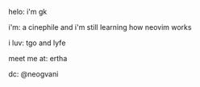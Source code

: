 helo: i'm gk

i'm: a cinephile and i'm still learning how neovim works

i luv: tgo and lyfe

meet me at: ertha

dc: @neogvani

<!---
benitoflakes/benitoflakes is a ✨ special ✨ repository because its `README.md` (this file) appears on your GitHub profile.
You can click the Preview link to take a look at your changes.
--->
